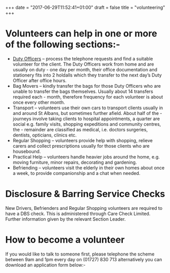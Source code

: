 +++
date = "2017-06-29T11:52:41+01:00"
draft = false
title = "volunteering"
+++

# Volunteers can help in one or more of the following sections:-

- [Duty Officers](./a-duty-officers-day) – process the telephone requests and find a suitable volunteer for the client.  The Duty Officers work from home and are usually on duty - one day per month, their office documentation and stationery fits into 2 holdalls which they transfer to the next day’s Duty Officer after office hours.
- Bag Movers – kindly transfer the bags for those Duty Officers who are unable to transfer the bags themselves.  Usually about 14 transfers required each - month, therefore frequency for each volunteer is about once every other month.
- Transport – volunteers use their own cars to transport clients usually in and around St Albans, but sometimes further afield.  About half of the - journeys involve taking clients to hospital appointments, a quarter are social e.g. family visits, shopping expeditions and community centres, the - remainder are classified as medical, i.e. doctors surgeries, dentists, opticians, clinics etc.
- Regular Shopping – volunteers provide help with shopping, relieve carers and collect prescriptions usually for those clients who are housebound.
- Practical Help – volunteers handle heavier jobs around the home, e.g. moving furniture, minor repairs, decorating and gardening.
- Befriending – volunteers visit the elderly in their own homes about once a week, to provide companionship and a chat when needed.


# Disclosure & Barring Service Checks

New Drivers, Befrienders and Regular Shopping volunteers are required to have a DBS check. This is administered through Care Check Limited.  Further information given by the relevant Section Leader.


# How to become a volunteer

If you would like to talk to someone first, please telephone the scheme between 9am and 1pm every day on
(01727) 830 713 alternatively you can download an application form below:-
